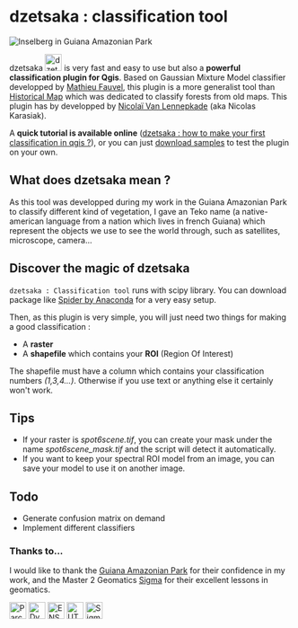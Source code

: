# dzetsaka : classification tool
![Inselberg in Guiana Amazonian Park](https://cdn.rawgit.com/lennepkade/dzetsaka/master/img/guyane.jpg)

dzetsaka <img src="https://cdn.rawgit.com/lennepkade/dzetsaka/master/img/icon.png" alt="dzetsaka logo" width="30px"/> is very fast and easy to use but also a **powerful classification plugin for Qgis**. Based on Gaussian Mixture Model classifier developped by  [Mathieu Fauvel](http://fauvel.mathieu.free.fr), this plugin is a more generalist tool than [Historical Map](https://github.com/lennepkade/HistoricalMap) which was dedicated to classify forests from old maps.
This plugin has by developped by [Nicolaï Van Lennepkade](http://www.lennepka.de/) (aka Nicolas Karasiak).

A **quick tutorial is available online** ([dzetsaka : how to make your first classification in qgis ?](http://www.lennepka.de/dzetsaka-how-to-make-your-first-classification-in-qgis/)), or you can just [download samples](https://github.com/lennepkade/dzetsaka/archive/docs.zip) to test the plugin on your own.

## What does dzetsaka mean ?
As this tool was developped during my work in the Guiana Amazonian Park to classify different kind of vegetation, I gave an Teko name (a native-american language from a nation which lives in french Guiana) which represent the objects we use to see the world through, such as satellites, microscope, camera... 

## Discover the magic of dzetsaka
`dzetsaka : Classification tool` runs with scipy library. You can download package like [Spider by Anaconda](https://docs.continuum.io/anaconda/) for a very easy setup. 

Then, as this plugin is very simple, you will just need two things for making a good classification : 
- A **raster**
- A **shapefile** which contains your **ROI** (Region Of Interest)

The shapefile must have a column which contains your classification numbers *(1,3,4...)*. Otherwise if you use text or anything else it certainly won't work.

## Tips

- If your raster is *spot6scene.tif*, you can create your mask under the name *spot6scene_mask.tif* and the script will detect it automatically.
- If you want to keep your spectral ROI model from an image, you can save your model to use it on another image.

## Todo
- Generate confusion matrix on demand
- Implement different classifiers

### Thanks to...
I would like to thank the [Guiana Amazonian Park](http://www.parc-amazonien-guyane.fr/) for their confidence in my work, and the Master 2 Geomatics [Sigma](http://sigma.univ-toulouse.fr/en/welcome.html) for their excellent lessons in geomatics.

<img height="30px" src="https://rawgit.com/lennepkade/dzetsaka/master/img/logo-pag.jpg" alt="Parc amazonien de Guyane"/>
<img height="30px" src="https://raw.githubusercontent.com/lennepkade/HistoricalMap/master/img/dynafor.gif" alt="Dynafor"/>
<img height="30px" src="https://raw.githubusercontent.com/lennepkade/HistoricalMap/master/img/ensat.gif" alt="ENSAT"/>
<img height="30px" src="https://raw.githubusercontent.com/lennepkade/HistoricalMap/master/img/ut2j.png" alt="UT2J"/>
<img height="30px" src="https://raw.githubusercontent.com/lennepkade/HistoricalMap/master/img/sigma.gif" alt="Sigma"/>

